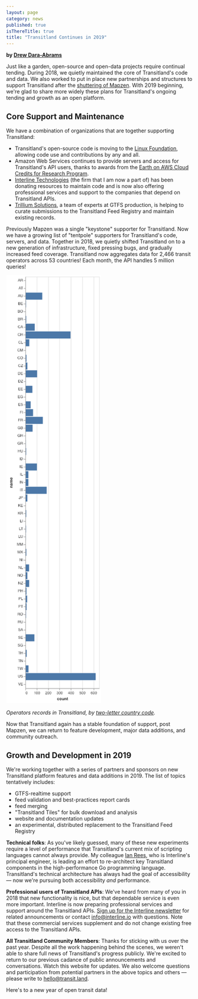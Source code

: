 ```yaml
---
layout: page
category: news
published: true
isThereTitle: true
title: "Transitland Continues in 2019"
---
```


**by [Drew Dara-Abrams](https://drew.dara-abrams.com)**

Just like a garden, open-source and open-data projects require continual tending. During 2018, we quietly maintained the core of Transitland's code and data. We also worked to put in place new partnerships and structures to support Transitland after the [shuttering of Mapzen](https://mapzen.com/blog/shutdown/). With 2019 beginning, we're glad to share more widely these plans for Transitland's ongoing tending and growth as an open platform.

<!-- more -->

## Core Support and Maintenance

We have a combination of organizations that are together supporting Transitland:

- Transitland's open-source code is moving to the [Linux Foundation](https://www.linuxfoundation.org/), allowing code use and contributions by any and all.
- Amazon Web Services continues to provide servers and access for Transitland's API users, thanks to awards from the [Earth on AWS Cloud Credits for Research Program](https://aws.amazon.com/earth/research-credits/).
- [Interline Technologies](https://www.interline.io/) (the firm that I am now a part of) has been donating resources to maintain code and is now also offering professional services and support to the companies that depend on Transitland APIs.
- [Trillium Solutions](https://trilliumtransit.com/), a team of experts at GTFS production, is helping to curate submissions to the Transitland Feed Registry and maintain existing records.

Previously Mapzen was a single "keystone" supporter for Transitland. Now we have a growing list of "tentpole" supporters for Transitland's code, servers, and data. Together in 2018, we quietly shifted Transitland on to a new generation of infrastructure, fixed pressing bugs, and gradually increased feed coverage. Transitland now aggregates data for 2,466 transit operators across 53 countries! Each month, the API handles 5 million queries!

<img src="/images/transitland-continues/transitland-operators-by-country-2019.png" alt="bar chart of Transitland operators by country" width="257" class="center-block" />

<p><em>Operators records in Transitland, by <a href="https://en.wikipedia.org/wiki/ISO_3166-1_alpha-2">two-letter country code</a>.</em></p>

Now that Transitland again has a stable foundation of support, post Mapzen, we can return to feature development, major data additions, and community outreach.

## Growth and Development in 2019

We're working together with a series of partners and sponsors on new Transitland platform features and data additions in 2019. The list of topics tentatively includes:

- GTFS-realtime support
- feed validation and best-practices report cards
- feed merging
- "Transitland Tiles" for bulk download and analysis
- website and documentation updates
- an experimental, distributed replacement to the Transitland Feed Registry

**Technical folks**: As you've likely guessed, many of these new experiments require a level of performance that Transitland's current mix of scripting languages cannot always provide. My colleague [Ian Rees](https://www.interline.io/about/), who is Interline's principal engineer, is leading an effort to re-architect key Transitland components in the high-performance Go programming language. Transitland's technical architecture has always had the goal of accessibility — now we're pursuing both accessibility _and_ performance.

**Professional users of Transitland APIs**: We've heard from many of you in 2018 that new functionality is nice, but that dependable service is even more important. Interline is now preparing professional services and support around the Transitland APIs. [Sign up for the Interline newsletter](http://eepurl.com/dmWHln) for related announcements or contact [info@interline.io](mailto:info@interline.io) with questions. Note that these commercial services supplement and do not change existing free access to the Transitland APIs.

**All Transitland Community Members**: Thanks for sticking with us over the past year. Despite all the work happening behind the scenes, we weren't able to share full news of Transitland's progress publicly. We're excited to return to our previous cadance of public announcements and conversations. Watch this website for updates. We also welcome questions and participation from potential partners in the above topics and others — please write to [hello@transit.land](mailto:hello@transit.land).

Here's to a new year of open transit data!
